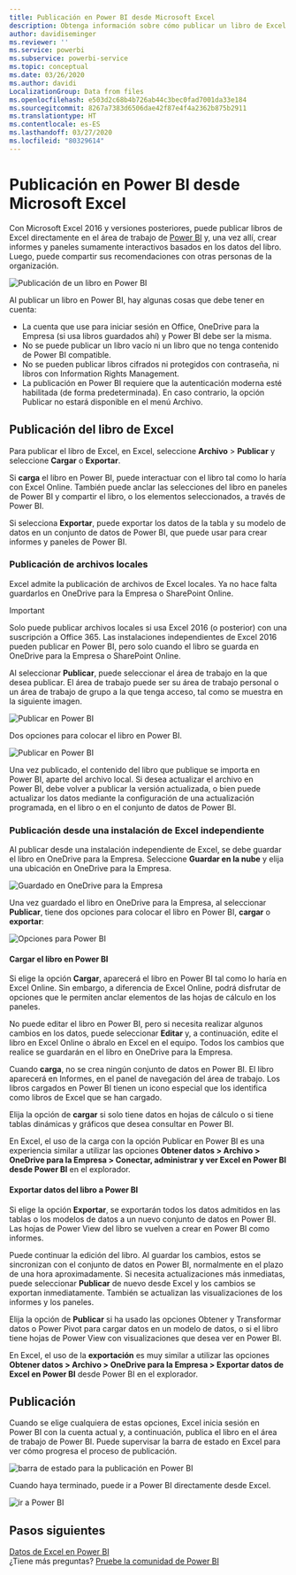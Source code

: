 ```yaml
---
title: Publicación en Power BI desde Microsoft Excel
description: Obtenga información sobre cómo publicar un libro de Excel en su sitio de Power BI.
author: davidiseminger
ms.reviewer: ''
ms.service: powerbi
ms.subservice: powerbi-service
ms.topic: conceptual
ms.date: 03/26/2020
ms.author: davidi
LocalizationGroup: Data from files
ms.openlocfilehash: e503d2c68b4b726ab44c3bec0fad7001da33e184
ms.sourcegitcommit: 8267a7383d6506dae42f87e4f4a2362b875b2911
ms.translationtype: HT
ms.contentlocale: es-ES
ms.lasthandoff: 03/27/2020
ms.locfileid: "80329614"
---
```

# <a name="publish-to-power-bi-from-microsoft-excel"></a>Publicación en Power BI desde Microsoft Excel
Con Microsoft Excel 2016 y versiones posteriores, puede publicar libros de Excel directamente en el área de trabajo de [Power BI](https://powerbi.microsoft.com) y, una vez allí, crear informes y paneles sumamente interactivos basados en los datos del libro. Luego, puede compartir sus recomendaciones con otras personas de la organización.

![Publicación de un libro en Power BI](media/service-publish-from-excel/pbi_uploadexport2.png)

Al publicar un libro en Power BI, hay algunas cosas que debe tener en cuenta:

* La cuenta que use para iniciar sesión en Office, OneDrive para la Empresa (si usa libros guardados ahí) y Power BI debe ser la misma.
* No se puede publicar un libro vacío ni un libro que no tenga contenido de Power BI compatible.
* No se pueden publicar libros cifrados ni protegidos con contraseña, ni libros con Information Rights Management.
* La publicación en Power BI requiere que la autenticación moderna esté habilitada (de forma predeterminada). En caso contrario, la opción Publicar no estará disponible en el menú Archivo.

## <a name="publish-your-excel-workbook"></a>Publicación del libro de Excel
Para publicar el libro de Excel, en Excel, seleccione **Archivo** > **Publicar** y seleccione **Cargar** o **Exportar**.

Si **carga** el libro en Power BI, puede interactuar con el libro tal como lo haría con Excel Online. También puede anclar las selecciones del libro en paneles de Power BI y compartir el libro, o los elementos seleccionados, a través de Power BI.

Si selecciona **Exportar**, puede exportar los datos de la tabla y su modelo de datos en un conjunto de datos de Power BI, que puede usar para crear informes y paneles de Power BI.

### <a name="local-file-publishing"></a>Publicación de archivos locales
Excel admite la publicación de archivos de Excel locales. Ya no hace falta guardarlos en OneDrive para la Empresa o SharePoint Online.

> [!IMPORTANT]
> Solo puede publicar archivos locales si usa Excel 2016 (o posterior) con una suscripción a Office 365. Las instalaciones independientes de Excel 2016 pueden publicar en Power BI, pero solo cuando el libro se guarda en OneDrive para la Empresa o SharePoint Online.
> 

Al seleccionar **Publicar**, puede seleccionar el área de trabajo en la que desea publicar. El área de trabajo puede ser su área de trabajo personal o un área de trabajo de grupo a la que tenga acceso, tal como se muestra en la siguiente imagen.

![Publicar en Power BI](media/service-publish-from-excel/pbi_choose_workspace.png)

Dos opciones para colocar el libro en Power BI.

![Publicar en Power BI](media/service-publish-from-excel/pbi_uploadexport3.png)

Una vez publicado, el contenido del libro que publique se importa en Power BI, aparte del archivo local. Si desea actualizar el archivo en Power BI, debe volver a publicar la versión actualizada, o bien puede actualizar los datos mediante la configuración de una actualización programada, en el libro o en el conjunto de datos de Power BI.

### <a name="publishing-from-a-standalone-excel-installation"></a>Publicación desde una instalación de Excel independiente
Al publicar desde una instalación independiente de Excel, se debe guardar el libro en OneDrive para la Empresa. Seleccione **Guardar en la nube** y elija una ubicación en OneDrive para la Empresa.

![Guardado en OneDrive para la Empresa](media/service-publish-from-excel/pbi_savetoonedrive2.png)

Una vez guardado el libro en OneDrive para la Empresa, al seleccionar **Publicar**, tiene dos opciones para colocar el libro en Power BI, **cargar** o **exportar**:

![Opciones para Power BI](media/service-publish-from-excel/pbi_uploadexport2.png)

#### <a name="upload-your-workbook-to-power-bi"></a>Cargar el libro en Power BI
Si elige la opción **Cargar**, aparecerá el libro en Power BI tal como lo haría en Excel Online. Sin embargo, a diferencia de Excel Online, podrá disfrutar de opciones que le permiten anclar elementos de las hojas de cálculo en los paneles.

No puede editar el libro en Power BI, pero si necesita realizar algunos cambios en los datos, puede seleccionar **Editar** y, a continuación, edite el libro en Excel Online o ábralo en Excel en el equipo. Todos los cambios que realice se guardarán en el libro en OneDrive para la Empresa.

Cuando **carga**, no se crea ningún conjunto de datos en Power BI. El libro aparecerá en Informes, en el panel de navegación del área de trabajo. Los libros cargados en Power BI tienen un icono especial que los identifica como libros de Excel que se han cargado.

Elija la opción de **cargar** si solo tiene datos en hojas de cálculo o si tiene tablas dinámicas y gráficos que desea consultar en Power BI.

En Excel, el uso de la carga con la opción Publicar en Power BI es una experiencia similar a utilizar las opciones **Obtener datos > Archivo > OneDrive para la Empresa > Conectar, administrar y ver Excel en Power BI desde Power BI** en el explorador.

#### <a name="export-workbook-data-to-power-bi"></a>Exportar datos del libro a Power BI
Si elige la opción **Exportar**, se exportarán todos los datos admitidos en las tablas o los modelos de datos a un nuevo conjunto de datos en Power BI. Las hojas de Power View del libro se vuelven a crear en Power BI como informes.

Puede continuar la edición del libro. Al guardar los cambios, estos se sincronizan con el conjunto de datos en Power BI, normalmente en el plazo de una hora aproximadamente. Si necesita actualizaciones más inmediatas, puede seleccionar **Publicar** de nuevo desde Excel y los cambios se exportan inmediatamente. También se actualizan las visualizaciones de los informes y los paneles.

Elija la opción de **Publicar** si ha usado las opciones Obtener y Transformar datos o Power Pivot para cargar datos en un modelo de datos, o si el libro tiene hojas de Power View con visualizaciones que desea ver en Power BI.

En Excel, el uso de la **exportación** es muy similar a utilizar las opciones **Obtener datos > Archivo > OneDrive para la Empresa > Exportar datos de Excel en Power BI** desde Power BI en el explorador.

## <a name="publishing"></a>Publicación
Cuando se elige cualquiera de estas opciones, Excel inicia sesión en Power BI con la cuenta actual y, a continuación, publica el libro en el área de trabajo de Power BI. Puede supervisar la barra de estado en Excel para ver cómo progresa el proceso de publicación.

![barra de estado para la publicación en Power BI](media/service-publish-from-excel/pbi_publishingstatus.png)

Cuando haya terminado, puede ir a Power BI directamente desde Excel.

![ir a Power BI](media/service-publish-from-excel/pbi_gotopbi.png)

## <a name="next-steps"></a>Pasos siguientes
[Datos de Excel en Power BI](service-excel-workbook-files.md)  
¿Tiene más preguntas? [Pruebe la comunidad de Power BI](https://community.powerbi.com/)

